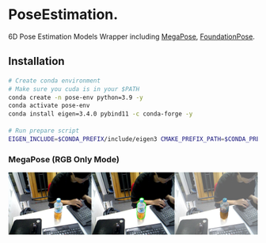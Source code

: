 # PoseEstimation.

6D Pose Estimation Models Wrapper including [MegaPose](https://github.com/megapose6d/megapose6d.git), [FoundationPose](https://github.com/NVlabs/FoundationPose.git).

## Installation
```bash
# Create conda environment
# Make sure you cuda is in your $PATH
conda create -n pose-env python=3.9 -y
conda activate pose-env
conda install eigen=3.4.0 pybind11 -c conda-forge -y

# Run prepare script
EIGEN_INCLUDE=$CONDA_PREFIX/include/eigen3 CMAKE_PREFIX_PATH=$CONDA_PREFIX/lib/python3.9/site-packages/pybind11/share/cmake/pybind11:$CONDA_PREFIX/include/eigen3 ./prepare.sh
```

### MegaPose (RGB Only Mode)
![Alt text](assets/megapose.png)
